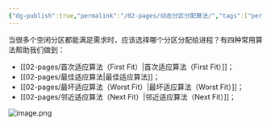 ```yaml
---
{"dg-publish":true,"permalink":"/02-pages/动态分区分配算法/","tags":["personal/blog","os"]}
---
```


当很多个空闲分区都能满足需求时，应该选择哪个分区分配给进程？有四种常用算法帮助我们做到：
- [[02-pages/首次适应算法（First Fit）\|首次适应算法（First Fit）]]；
- [[02-pages/最佳适应算法\|最佳适应算法]]；
- [[02-pages/最坏适应算法（Worst Fit）\|最坏适应算法（Worst Fit）]]；
- [[02-pages/邻近适应算法（Next Fit）\|邻近适应算法（Next Fit）]]；

![image.png](https://yelanyanyu-img-bed.oss-cn-hangzhou.aliyuncs.com/img/blog/2024/09/20240912192142.png)
